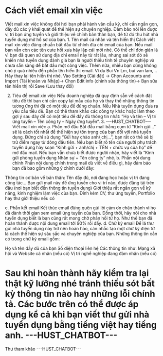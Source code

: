 # Cách viết email xin việc

Viết mail xin việc không đòi hỏi bạn phải hành văn cầu kỳ, chỉ cần ngắn gọn, đầy đủ các ý khái quát để thể hiện sự chuyên nghiệp. Đảm bảo nói lên được vị trí bạn ứng tuyển và giới thiệu về chính bản thân bạn, đề từ đó thu hút nhà tuyển dụng mở hồ sơ của bạn. 1. Tên mail cá nhân và tên hiển thị
Cách viết mail xin việc đúng chuẩn bắt đầu từ chính địa chỉ email của bạn. Nếu mail bạn vẫn còn các tên cute hồi xưa hãy lập cái mới nhé. Có thể chỉ đơn giản là vì bạn đã quen sử dụng địa chỉ email này từ rất lâu, nhưng sai sót đó sẽ khiến nhà tuyển dụng đánh giá bạn là người thiếu tinh tế chuyên nghiệp và chưa sẵn sàng để bắt đầu một công việc. Thêm nữa, nhiều bạn cũng không chú ý quá nhiều đến phần tên hiển thị email. Ví dụ Bui Vn Lm, bui van lam, .. Hãy thay lại tên hiển thị nhé. Vào Setting (Cài đặt) → Chọn Accounts and Import (Tài khoản và Nhập)→ Chọn Edit info (chỉnh sửa thông tin)→ Bạn sửa tên hiển thị rồi Save (Lưu thay đổi)
 
2. Tiêu đề email xin việc
Nếu doanh nghiệp đã quy định sẵn về cách đặt tiêu đề thì bạn chỉ cần copy lại mẫu của họ và thay thế những thông tin tương ứng thì đã có một tiêu đề đúng chuẩn. Nếu Nhà tuyển dụng đưa ra yêu cầu tiêu đề. Bạn có thể tham khảo các công ty khác hoặc làm theo gợi ý sau đây để có một tiêu đề đầy đủ thông tin nhất: “Họ và tên – Vị trí ứng tuyển – Tên công ty – Ngày ứng tuyển“. 3. 
 ---HUST_CHATBOT---
Viết mail xin việc
a. Phần mở đầu
Bắt đầu mail bằng cụm từ “Kính gửi…” sẽ là cách tốt nhất để thể hiện sự tôn trọng của bạn đối với nhà tuyển dụng. Đừng chỉ sử dụng “Gửi hay chào anh/ chị…”, bạn rất có thể sẽ bị trừ điểm ngay từ dòng đầu tiên. Nếu bạn biết rõ tên của người phụ trách tuyển dụng hãy soạn “Kính gửi + anh/chị + TÊN + chức vụ của họ” để mở đầu mail. Nếu bạn vẫn chưa biết được người nhận, hãy viết là “Kính gửi phòng tuyển dụng Nhân sự + Tên công ty” nhé. b. Phần nội dung chính
Phần nội dung chính trong mail dù viết về điều gì, hãy đảm bảo bạn đã bao gồm những ý chính dưới đây:

Thông tin cơ bản về bản thân: Tên đầy đủ, nơi đang học hoặc vị trí đang công tác…
Bạn gửi mail này để ứng tuyển cho vị trí nào, được đăng tải trên đâu (nơi bạn biết đến thông tin tuyển dụng)
Giới thiệu rất ngắn gọn về kỹ năng, kinh nghiệm làm việc của bạn. Đính kèm CV, thư ứng tuyển, Portfolio hay thư giới thiệu nếu có

c. Phần kết email
Kết thúc email đừng quên gửi lời cảm ơn chân thành vì họ đã dành thời gian xem email ứng tuyển của bạn. Đồng thời, hãy nói cho nhà tuyển dụng biết là bạn cũng rất mong chờ phản hồi từ họ. Như thế bạn đã hoàn thành được nội dung email tới 90% rồi đấy. d. Chữ ký email
Để lá thư gửi nhà tuyển dụng này trở nên hoàn hảo, cân nhắc tạo một chữ ký điện tử là cách thể hiện sự sâu sắc và chuyên nghiệp của bạn. Những thông tin cần có trong chữ ký email gồm:

Họ và tên đầy đủ của bạn
Số điện thoại liên hệ
Các thông tin như: Mạng xã hội và Website cá nhân (nếu có)
Vị trí nghề nghiệp đang đảm nhận (nếu có)

Sau khi hoàn thành hãy kiểm tra lại thật kỹ lưỡng nhé tránh thiếu sót bất kỳ thông tin nào hay những lỗi chính tả. Các bước trên có thể được áp dụng kể cả khi bạn viết thư gửi nhà tuyển dụng bằng tiếng việt hay tiếng anh. 
 ---HUST_CHATBOT---
===========
Thư tham khảo 
 ---HUST_CHATBOT---